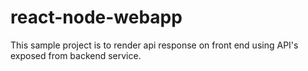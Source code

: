 # react-node-webapp

This sample project is to render api response on front end using API's exposed from backend service.